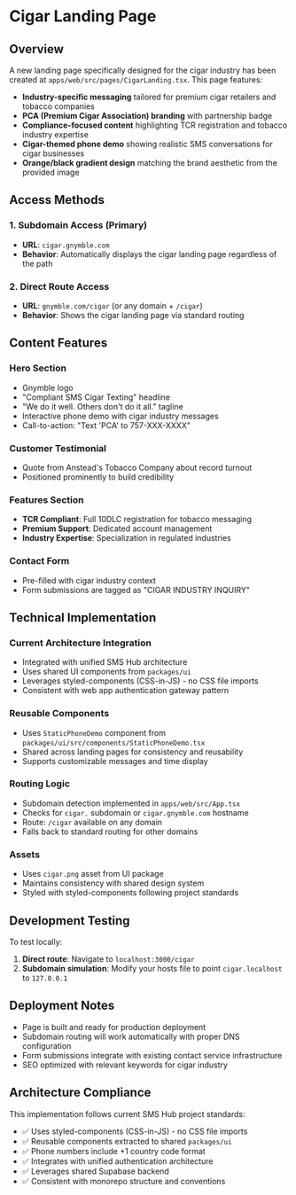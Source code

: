 # Cigar Landing Page

## Overview

A new landing page specifically designed for the cigar industry has been created at `apps/web/src/pages/CigarLanding.tsx`. This page features:

- **Industry-specific messaging** tailored for premium cigar retailers and tobacco companies
- **PCA (Premium Cigar Association) branding** with partnership badge
- **Compliance-focused content** highlighting TCR registration and tobacco industry expertise
- **Cigar-themed phone demo** showing realistic SMS conversations for cigar businesses
- **Orange/black gradient design** matching the brand aesthetic from the provided image

## Access Methods

### 1. Subdomain Access (Primary)
- **URL**: `cigar.gnymble.com`
- **Behavior**: Automatically displays the cigar landing page regardless of the path

### 2. Direct Route Access
- **URL**: `gnymble.com/cigar` (or any domain + `/cigar`)
- **Behavior**: Shows the cigar landing page via standard routing

## Content Features

### Hero Section
- Gnymble logo
- "Compliant SMS Cigar Texting" headline
- "We do it well. Others don't do it all." tagline
- Interactive phone demo with cigar industry messages
- Call-to-action: "Text 'PCA' to 757-XXX-XXXX"

### Customer Testimonial
- Quote from Anstead's Tobacco Company about record turnout
- Positioned prominently to build credibility

### Features Section
- **TCR Compliant**: Full 10DLC registration for tobacco messaging
- **Premium Support**: Dedicated account management
- **Industry Expertise**: Specialization in regulated industries

### Contact Form
- Pre-filled with cigar industry context
- Form submissions are tagged as "CIGAR INDUSTRY INQUIRY"

## Technical Implementation

### Current Architecture Integration
- Integrated with unified SMS Hub architecture
- Uses shared UI components from `packages/ui`
- Leverages styled-components (CSS-in-JS) - no CSS file imports
- Consistent with web app authentication gateway pattern

### Reusable Components
- Uses `StaticPhoneDemo` component from `packages/ui/src/components/StaticPhoneDemo.tsx`
- Shared across landing pages for consistency and reusability
- Supports customizable messages and time display

### Routing Logic
- Subdomain detection implemented in `apps/web/src/App.tsx`
- Checks for `cigar.` subdomain or `cigar.gnymble.com` hostname
- Route: `/cigar` available on any domain
- Falls back to standard routing for other domains

### Assets
- Uses `cigar.png` asset from UI package
- Maintains consistency with shared design system
- Styled with styled-components following project standards

## Development Testing

To test locally:

1. **Direct route**: Navigate to `localhost:3000/cigar`
2. **Subdomain simulation**: Modify your hosts file to point `cigar.localhost` to `127.0.0.1`

## Deployment Notes

- Page is built and ready for production deployment
- Subdomain routing will work automatically with proper DNS configuration
- Form submissions integrate with existing contact service infrastructure
- SEO optimized with relevant keywords for cigar industry

## Architecture Compliance

This implementation follows current SMS Hub project standards:
- ✅ Uses styled-components (CSS-in-JS) - no CSS file imports
- ✅ Reusable components extracted to shared `packages/ui`
- ✅ Phone numbers include +1 country code format
- ✅ Integrates with unified authentication architecture
- ✅ Leverages shared Supabase backend
- ✅ Consistent with monorepo structure and conventions
